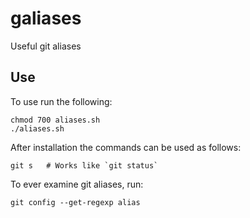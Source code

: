 # galiases
Useful git aliases

## Use 
To use run the following: 
```shell
chmod 700 aliases.sh
./aliases.sh
```

After installation the commands can be used as follows: 

```shell
git s 	# Works like `git status`
``` 

To ever examine git aliases, run:

```shell
git config --get-regexp alias
```
